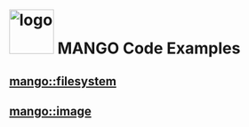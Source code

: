<h1><img src="../mango-logo.png" alt="logo" width="80"/> MANGO Code Examples</h1>


## [mango::filesystem](filesystem.md)
## [mango::image](image.md)
